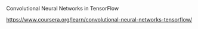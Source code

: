 Convolutional Neural Networks in TensorFlow

https://www.coursera.org/learn/convolutional-neural-networks-tensorflow/
